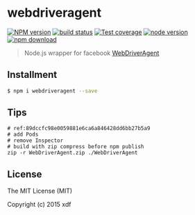 # webdriveragent

[![NPM version][npm-image]][npm-url]
[![build status][travis-image]][travis-url]
[![Test coverage][coveralls-image]][coveralls-url]
[![node version][node-image]][node-url]
[![npm download][download-image]][download-url]

[npm-image]: https://img.shields.io/npm/v/webdriveragent.svg?style=flat-square
[npm-url]: https://npmjs.org/package/webdriveragent
[travis-image]: https://img.shields.io/travis/xudafeng/webdriveragent.svg?style=flat-square
[travis-url]: https://travis-ci.org/xudafeng/webdriveragent
[coveralls-image]: https://img.shields.io/coveralls/xudafeng/webdriveragent.svg?style=flat-square
[coveralls-url]: https://coveralls.io/r/xudafeng/webdriveragent?branch=master
[node-image]: https://img.shields.io/badge/node.js-%3E=_0.10-green.svg?style=flat-square
[node-url]: http://nodejs.org/download/
[download-image]: https://img.shields.io/npm/dm/webdriveragent.svg?style=flat-square
[download-url]: https://npmjs.org/package/webdriveragent

> Node.js wrapper for facebook [WebDriverAgent](https://github.com/facebook/WebDriverAgent)

## Installment

```bash
$ npm i webdriveragent --save
```

## Tips

```
# ref:89dccfc98e0059881e6ca6a846428dd6bb27b5a9
# add Pods
# remove Inspector
# build with zip compress before npm publish
zip -r WebDriverAgent.zip ./WebDriverAgent
```

## License

The MIT License (MIT)

Copyright (c) 2015 xdf
